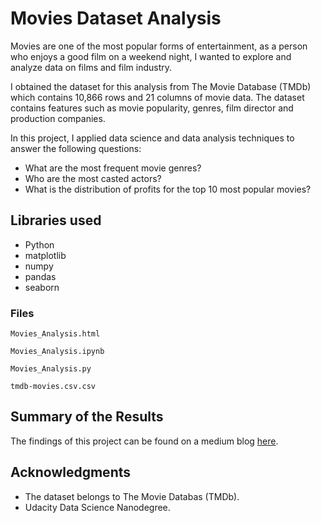 # Movies Dataset Analysis

Movies are one of the most popular forms of entertainment, as a person who enjoys a good film on a weekend night, I wanted to explore and analyze data on films and film industry.

I obtained the dataset for this analysis from The Movie Database (TMDb) which contains 10,866 rows and 21 columns of movie data. The dataset contains features such as movie popularity, genres, film director and production companies. 

In this project, I applied data science and data analysis techniques to answer the following questions:
* What are the most frequent movie genres?
* Who are the most casted actors?
* What is the distribution of profits for the top 10 most popular movies?

## Libraries used

* Python 
* matplotlib
* numpy
* pandas
* seaborn

### Files

```
Movies_Analysis.html
```
```
Movies_Analysis.ipynb
```
```
Movies_Analysis.py
```
```
tmdb-movies.csv.csv
```

## Summary of the Results 

The findings of this project can be found on a medium blog [here](https://medium.com/@fatima.alghamdi/who-is-the-most-casted-actor-movies-dataset-analysis-e79bc8d77f07).


## Acknowledgments

* The dataset belongs to The Movie Databas (TMDb).
* Udacity Data Science Nanodegree.
